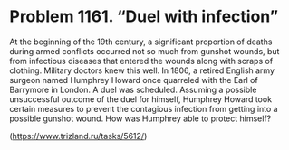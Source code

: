 # Problem 1161. “Duel with infection”

At the beginning of the 19th century, a significant proportion of deaths during armed conflicts occurred not so much from gunshot wounds, but from infectious diseases that entered the wounds along with scraps of clothing. Military doctors knew this well. In 1806, a retired English army surgeon named Humphrey Howard once quarreled with the Earl of Barrymore in London. A duel was scheduled. Assuming a possible unsuccessful outcome of the duel for himself, Humphrey Howard took certain measures to prevent the contagious infection from getting into a possible gunshot wound. How was Humphrey able to protect himself?

(https://www.trizland.ru/tasks/5612/)